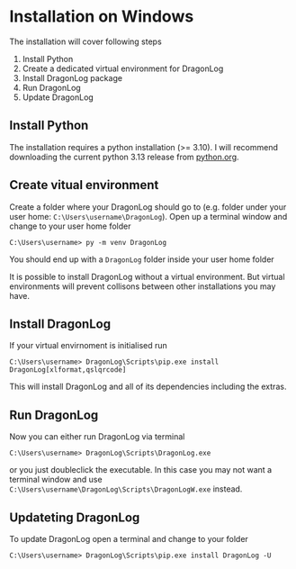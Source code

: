 Installation on Windows
=======================

The installation will cover following steps

1. Install Python
2. Create a dedicated virtual environment for DragonLog
3. Install DragonLog package
4. Run DragonLog
5. Update DragonLog


Install Python
--------------

The installation requires a python installation (>= 3.10). 
I will recommend downloading the current python 3.13 release from [python.org](https://www.python.org/downloads/). 


Create vitual environment
-------------------------

Create a folder where your DragonLog should go to (e.g. folder under your user home: `C:\Users\username\DragonLog`).
Open up a terminal window and change to your user home folder

    C:\Users\username> py -m venv DragonLog

You should end up with a `DragonLog` folder inside your user home folder

It is possible to install DragonLog without a virtual environment.
But virtual environments will prevent collisons between other installations you may have.


Install DragonLog
-----------------

If your virtual envirnoment is initialised run     

    C:\Users\username> DragonLog\Scripts\pip.exe install DragonLog[xlformat,qslqrcode]

This will install DragonLog and all of its dependencies including the extras.


Run DragonLog
-------------

Now you can either run DragonLog via terminal

    C:\Users\username> DragonLog\Scripts\DragonLog.exe

or you just doubleclick the executable. In this case you may not want a terminal window and 
use `C:\Users\username\DragonLog\Scripts\DragonLogW.exe` instead.


Updateting DragonLog
--------------------

To update DragonLog open a terminal and change to your folder

    C:\Users\username> DragonLog\Scripts\pip.exe install DragonLog -U
